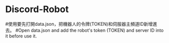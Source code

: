 # Discord-Robot
#使用要先打開data.json，把機器人的令牌(TOKEN)和伺服器主頻道ID新增進去。
#Open data.json and add the robot's token (TOKEN) and server ID into it before use it.
